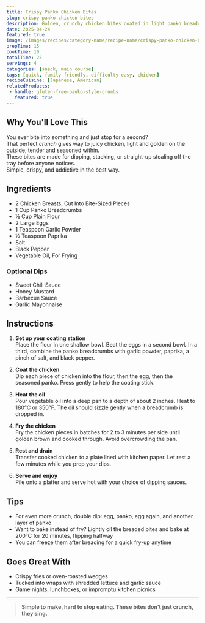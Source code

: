```yaml
---
title: Crispy Panko Chicken Bites
slug: crispy-panko-chicken-bites
description: Golden, crunchy chicken bites coated in light panko breadcrumbs—perfect for dipping, snacking, or tossing into wraps and salads.
date: 2025-04-24
featured: true
image: /images/recipes/category-name/recipe-name/crispy-panko-chicken-bites.webp
prepTime: 15
cookTime: 10
totalTime: 25
servings: 4
categories: [snack, main course]
tags: [quick, family-friendly, difficulty-easy, chicken]
recipeCuisine: [Japanese, American]
relatedProducts:
 - handle: gluten-free-panko-style-crumbs
   featured: true
---
```


## Why You'll Love This

You ever bite into something and just stop for a second?  
That perfect *crunch* gives way to juicy chicken, light and golden on the outside, tender and seasoned within.  
These bites are made for dipping, stacking, or straight-up stealing off the tray before anyone notices.  
Simple, crispy, and addictive in the best way.

## Ingredients

- 2 Chicken Breasts, Cut Into Bite-Sized Pieces  
- 1 Cup Panko Breadcrumbs  
- ½ Cup Plain Flour  
- 2 Large Eggs  
- 1 Teaspoon Garlic Powder  
- ½ Teaspoon Paprika  
- Salt  
- Black Pepper  
- Vegetable Oil, For Frying  

### Optional Dips
- Sweet Chili Sauce  
- Honey Mustard  
- Barbecue Sauce  
- Garlic Mayonnaise

## Instructions

1. **Set up your coating station**  
   Place the flour in one shallow bowl. Beat the eggs in a second bowl. In a third, combine the panko breadcrumbs with garlic powder, paprika, a pinch of salt, and black pepper.

2. **Coat the chicken**  
   Dip each piece of chicken into the flour, then the egg, then the seasoned panko. Press gently to help the coating stick.

3. **Heat the oil**  
   Pour vegetable oil into a deep pan to a depth of about 2 inches. Heat to 180°C or 350°F. The oil should sizzle gently when a breadcrumb is dropped in.

4. **Fry the chicken**  
   Fry the chicken pieces in batches for 2 to 3 minutes per side until golden brown and cooked through. Avoid overcrowding the pan.

5. **Rest and drain**  
   Transfer cooked chicken to a plate lined with kitchen paper. Let rest a few minutes while you prep your dips.

6. **Serve and enjoy**  
   Pile onto a platter and serve hot with your choice of dipping sauces.

## Tips

- For even more crunch, double dip: egg, panko, egg again, and another layer of panko  
- Want to bake instead of fry? Lightly oil the breaded bites and bake at 200°C for 20 minutes, flipping halfway  
- You can freeze them after breading for a quick fry-up anytime

## Goes Great With

- Crispy fries or oven-roasted wedges  
- Tucked into wraps with shredded lettuce and garlic sauce  
- Game nights, lunchboxes, or impromptu kitchen picnics

---

> **Simple to make, hard to stop eating. These bites don’t just crunch, they sing.**
